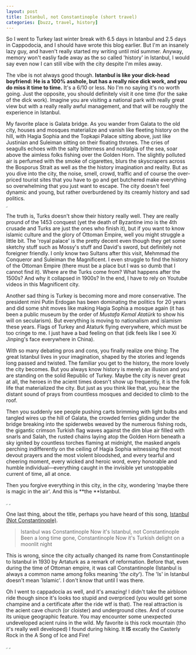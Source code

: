 ```yaml
---
layout: post
title: Istanbul, not Constantinople (short travel)
categories: [buzz, travel, history]
---
```


So I went to Turkey last winter break with 6.5 days in Istanbul and 2.5 days in Cappodocia, and I should have wrote this blog earlier. But I'm an insanely lazy guy, and haven't really started my writing until mid summer. Anyway, memory won't easliy fade away as the so called 'history' in Istanbul, I would say even now I can still vibe with the city despite I'm miles away. 

The vibe is not always good though. **Istanbul is like your dick-head boyfriend: He is a 100% asshole, but has a really nice dick work, and you do miss it time to time.** It's a 6/10 or less. No I'm no saying it's no worth going. Just the opposite, you should definitely visit it one time (for the sake of the dick work). Imagine you are visiting a national park with really great view but with a really really awful management, and that will be roughly the experience in Istanbul.

My favorite place is Galata bridge. As you wander from Galata to the old city, houses and mosques materialize and vanish like fleeting history on the hill, with Hagia Sophia and the Topkapi Palace sitting above, just like Justinian and Suleiman sitting on their floating thrones. The cries of seagulls echoes with the salty bitterness and nostalgia of the sea, soar above the aimless folks fishing over the Golden Horn. The slightly polluted air is perfumed with the smoke of cigarettes, blurs the skyscrapers across the Bosporus Strait as well as the the history imagination and reality. But as you dive into the city, the noise, smell, crowd, traffic and of course the over-priced tourist sites that you have to go and get butchered make everything so overwhelming that you just want to escape. The city doesn't feel dynamic and young, but rather overburdened by its creamly history and sad politics. 

<img src="https://alexyangcryptids.github.io/images/turkey_2024/fishing.jpeg" alt="tk" style="zoom: 15%;" />

The truth is, Turks doesn't show their history really well. They are really pround of the 1453 conquest (yet the death of Byzantine imo is the 4th crusade and Turks are just the ones who finish it),  but if you want to know islamic culture and the glory of Ottoman Empire, well you might struggle a little bit.  The 'royal palace' is the pretty decent even though they get some sketchy stuff such as Mossy's stuff and David's sword, but definitely not foreigner friendly. I only know two Sultans after this visit, Mehmmad the Conqueror and Suleiman the Magnificent. I even struggle to find the history of the Ottoman Empire (there must be a place but I was so dumb that I cannot find it). Where are the Turks come from? What happens after the 1500s? And why it collapsed in 1900s? In the end, I have to rely on Youtube videos in this Magnificent city. 

Another sad thing is Turkey is becoming more and more conservative. The president mini Putin Erdogan has been dominating the politics for 20 years and did some shit moves like making Hagia Sophia a mosque again (it has been a public museum by the order of *Mustafa Kemal Atatürk* to show his will on secularism). But everything is moving to nationalism and islamism these years. Flags of Turkey and Ataturk flying everywhere, which must be too cringe to me. I just have a bad feeling on that (idk feels like I see Xi Jinping's face everywhere in China). 

With so many debating pros and cons, you finally realize one thing: The great Istanbul lives in your imagination, shaped by the stories and legends long passed and twisted. The familiar you get to the history, the more lovely the city becomes. But you always know history is merely an illusion and you are standing on the solid Republic of Turkey. Maybe the city is never great at all, the heroes in the acient times doesn't show up frequently, it is the folk life that materialized the city. But just as you think like that, you hear the distant sound of prays from countless mosques and decided to climb to the roof. 

Then you suddenly see people pushing carts brimming with light bulbs and tangled wires up the hill of Galata, the crowded ferries gliding under the bridge breaking into the spiderwebs weaved by the numerous fishing rods, the gigantic crimson Turkish flag waves against the dim blue air filled with snarls and Salah, the rusted chains laying atop the Golden Horn beneath a sky ignited by countless torches flaming at midnight, the masked angels perching indifferently on the ceiling of Hagia Sophia witnessing the most devout prayers and the most violent bloodshed, and every tearful and cheering moment, every wicked and heroic word, every honorable and humble individual—everything caught in the invisible yet unstoppable current of time, all at once. 

Then you forgive everything in this city, in the city, wondering 'maybe there is magic in the air'. And this is **the **Istanbul. 

<img src="https://alexyangcryptids.github.io/images/turkey_2024/overview.jpeg" alt="tk" style="zoom: 15%;" />

<img src="https://alexyangcryptids.github.io/images/turkey_2024/goto.jpeg" alt="tk" style="zoom: 15%;" />





One last thing, about the title, perhaps you have heard of this song, [Istanbul (Not Constantinople)](https://www.youtube.com/watch?v=0XlO39kCQ-8). 

> Istanbul was Constantinople
> Now it's Istanbul, not Constantinople
> Been a long time gone, Constantinople
> Now it's Turkish delight on a moonlit night

This is wrong, since the city actually changed its name from Constantinople to Istanbul in 1930 by Artaturk as a remark of reformation.  Before that, even during the time of Ottoman empire, it was call Constantinople (Istanbul is always a common name among folks meaning '*the city*'). The 'Is' in Istanbul doesn't mean 'Islamic'. I don't know that until I was there.

Oh I went to cappadocia as well, and it's amazing! I didn't take the airbloon ride though since it's looks too stupid and overpriced (you would get some champine and a certificate after the ride wtf is that). The real attraction is the acient cave church (or cloister) and underground cites. And of course its unique geographic feature. You may encounter some unexpected undeveloped acient ruins in the wild. My favorite is this rock mountain (tho it's really well developed) I found during hiking. It **IS** excatly the Casterly Rock in the A Song of Ice and Fire!

<img src="https://alexyangcryptids.github.io/images/turkey_2024/cappa_3.jpeg" alt="tk" style="zoom: 15%;" />

<img src="https://alexyangcryptids.github.io/images/turkey_2024/cappa_1.jpeg" alt="tk" style="zoom: 15%;" />











 



